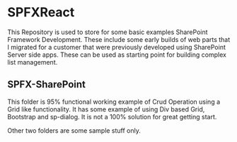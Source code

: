 # SPFXReact
This Repository is used to store for some basic examples SharePoint Framework Development.  These include some early builds of web parts that I migrated for a customer that were previously developed using SharePoint Server side apps.  These can be used as starting point for building complex list management.  

## SPFX-SharePoint
This folder is 95% functional working example of Crud Operation using a Grid like functionality.  It has some example of using Div based Grid, Bootstrap and sp-dialog.  It is not a 100% solution for great getting start.

Other two folders are some sample stuff only.

